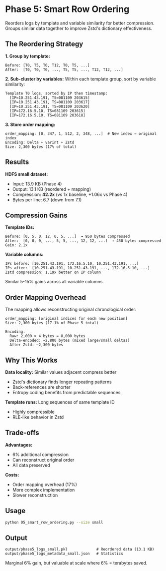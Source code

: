 # Phase 5: Smart Row Ordering

Reorders logs by template and variable similarity for better compression. Groups similar data together to improve Zstd's dictionary effectiveness.

## The Reordering Strategy

**1. Group by template:**
```
Before: [T0, T5, T0, T12, T0, T5, ...]
After:  [T0, T0, T0, ..., T5, T5, ..., T12, T12, ...]
```

**2. Sub-cluster by variables:**
Within each template group, sort by variable similarity:
```
Template T0 logs, sorted by IP then timestamp:
  [IP=10.251.43.191, TS=081109 203615]
  [IP=10.251.43.191, TS=081109 203617]
  [IP=10.251.43.191, TS=081109 203620]
  [IP=172.16.5.10, TS=081109 203615]
  [IP=172.16.5.10, TS=081109 203618]
```

**3. Store order mapping:**
```
order_mapping: [0, 347, 1, 512, 2, 348, ...]  # New index → original index
Encoding: Delta + varint + Zstd
Size: 2,300 bytes (17% of total)
```

## Results

**HDFS small dataset:**
- Input: 13.9 KB (Phase 4)
- Output: 13.1 KB (reordered + mapping)
- Compression: **42.2x** (vs 1x baseline, +1.06x vs Phase 4)
- Bytes per line: 6.7 (down from 7.1)

## Compression Gains

**Template IDs:**
```
Before: [0, 5, 0, 12, 0, 5, ...]  → 950 bytes compressed
After:  [0, 0, 0, ..., 5, 5, ..., 12, 12, ...]  → 450 bytes compressed
Gain: 2.1x
```

**Variable columns:**
```
IPs before: [10.251.43.191, 172.16.5.10, 10.251.43.191, ...]
IPs after:  [10.251.43.191, 10.251.43.191, ..., 172.16.5.10, ...]
Zstd compression: 1.19x better on IP column
```

Similar 5-15% gains across all variable columns.

## Order Mapping Overhead

The mapping allows reconstructing original chronological order:
```
order_mapping: [original indices for each new position]
Size: 2,300 bytes (17.1% of Phase 5 total)

Encoding:
  Raw: 2,000 × 4 bytes = 8,000 bytes
  Delta-encoded: ~2,800 bytes (mixed large/small deltas)
  After Zstd: ~2,300 bytes
```

## Why This Works

**Data locality:** Similar values adjacent compress better
- Zstd's dictionary finds longer repeating patterns
- Back-references are shorter
- Entropy coding benefits from predictable sequences

**Template runs:** Long sequences of same template ID
- Highly compressible
- RLE-like behavior in Zstd

## Trade-offs

**Advantages:**
- 6% additional compression
- Can reconstruct original order
- All data preserved

**Costs:**
- Order mapping overhead (17%)
- More complex implementation
- Slower reconstruction

## Usage

```bash
python 05_smart_row_ordering.py --size small
```

## Output

```
output/phase5_logs_small.pkl             # Reordered data (13.1 KB)
output/phase5_logs_metadata_small.json   # Statistics
```

Marginal 6% gain, but valuable at scale where 6% = terabytes saved.
